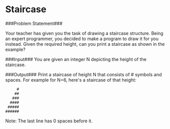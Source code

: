 Staircase
==========
###Problem Statement###

Your teacher has given you the task of drawing a staircase structure. Being an expert programmer, you decided to make a program to draw it for you instead. Given the required height, can you print a staircase as shown in the example?

###Input###
You are given an integer N depicting the height of the staircase.

###Output###
Print a staircase of height N that consists of # symbols and spaces. For example for N=6, here's a staircase of that height:
```
     #
    ##
   ###
  ####
 #####
######
```
Note: The last line has 0 spaces before it.
